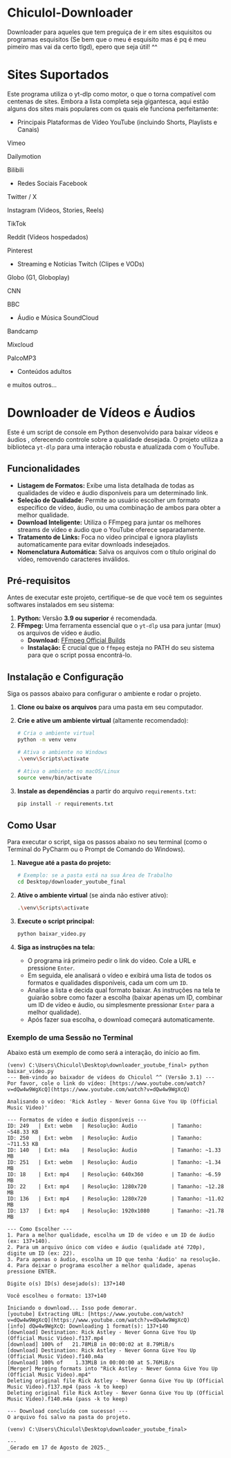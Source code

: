 # Chiculol-Downloader
Downloader para aqueles que tem preguiça de ir em sites esquisitos ou programas esquisitos (Se bem que o meu é esquisito mas é pq é meu pimeiro mas vai da certo tlgd), epero que seja útil! ^^

# Sites Suportados
Este programa utiliza o yt-dlp como motor, o que o torna compatível com centenas de sites. Embora a lista completa seja gigantesca, aqui estão alguns dos sites mais populares com os quais ele funciona perfeitamente:

* Principais Plataformas de Vídeo
YouTube (incluindo Shorts, Playlists e Canais)

Vimeo

Dailymotion

Bilibili

* Redes Sociais
Facebook

Twitter / X

Instagram (Vídeos, Stories, Reels)

TikTok

Reddit (Vídeos hospedados)

Pinterest

* Streaming e Notícias
Twitch (Clipes e VODs)

Globo (G1, Globoplay)

CNN

BBC

* Áudio e Música
SoundCloud

Bandcamp

Mixcloud

PalcoMP3

* Conteúdos adultos

e muitos outros...

# Downloader de Vídeos e Áudios 

Este é um script de console em Python desenvolvido para baixar vídeos e áudios , oferecendo controle sobre a qualidade desejada. O projeto utiliza a biblioteca `yt-dlp` para uma interação robusta e atualizada com o YouTube.

##  Funcionalidades

* **Listagem de Formatos:** Exibe uma lista detalhada de todas as qualidades de vídeo e áudio disponíveis para um determinado link.
* **Seleção de Qualidade:** Permite ao usuário escolher um formato específico de vídeo, áudio, ou uma combinação de ambos para obter a melhor qualidade.
* **Download Inteligente:** Utiliza o FFmpeg para juntar os melhores streams de vídeo e áudio que o YouTube oferece separadamente.
* **Tratamento de Links:** Foca no vídeo principal e ignora playlists automaticamente para evitar downloads indesejados.
* **Nomenclatura Automática:** Salva os arquivos com o título original do vídeo, removendo caracteres inválidos.

##  Pré-requisitos

Antes de executar este projeto, certifique-se de que você tem os seguintes softwares instalados em seu sistema:

1.  **Python:** Versão **3.9 ou superior** é recomendada.
2.  **FFmpeg:** Uma ferramenta essencial que o `yt-dlp` usa para juntar (mux) os arquivos de vídeo e áudio.
    * **Download:** [FFmpeg Official Builds](https://www.gyan.dev/ffmpeg/builds/)
    * **Instalação:** É crucial que o `ffmpeg` esteja no PATH do seu sistema para que o script possa encontrá-lo.

##  Instalação e Configuração

Siga os passos abaixo para configurar o ambiente e rodar o projeto.

1.  **Clone ou baixe os arquivos** para uma pasta em seu computador.

2.  **Crie e ative um ambiente virtual** (altamente recomendado):
    ```bash
    # Cria o ambiente virtual
    python -m venv venv
    
    # Ativa o ambiente no Windows
    .\venv\Scripts\activate
    
    # Ativa o ambiente no macOS/Linux
    source venv/bin/activate
    ```

3.  **Instale as dependências** a partir do arquivo `requirements.txt`:
    ```bash
    pip install -r requirements.txt
    ```

##  Como Usar

Para executar o script, siga os passos abaixo no seu terminal (como o Terminal do PyCharm ou o Prompt de Comando do Windows).

1.  **Navegue até a pasta do projeto:**
    ```bash
    # Exemplo: se a pasta está na sua Área de Trabalho
    cd Desktop/downloader_youtube_final
    ```

2.  **Ative o ambiente virtual** (se ainda não estiver ativo):
    ```bash
    .\venv\Scripts\activate
    ```

3.  **Execute o script principal:**
    ```bash
    python baixar_video.py
    ```

4.  **Siga as instruções na tela:**
    * O programa irá primeiro pedir o link do vídeo. Cole a URL e pressione `Enter`.
    * Em seguida, ele analisará o vídeo e exibirá uma lista de todos os formatos e qualidades disponíveis, cada um com um `ID`.
    * Analise a lista e decida qual formato baixar. As instruções na tela te guiarão sobre como fazer a escolha (baixar apenas um ID, combinar um ID de vídeo e áudio, ou simplesmente pressionar `Enter` para a melhor qualidade).
    * Após fazer sua escolha, o download começará automaticamente.

### Exemplo de uma Sessão no Terminal

Abaixo está um exemplo de como será a interação, do início ao fim.

```text
(venv) C:\Users\Chiculol\Desktop\downloader_youtube_final> python baixar_video.py
--- Bem-vindo ao baixador de vídeos do Chiculol ^^ (Versão 3.1) ---
Por favor, cole o link do vídeo: [https://www.youtube.com/watch?v=dQw4w9WgXcQ](https://www.youtube.com/watch?v=dQw4w9WgXcQ)

Analisando o vídeo: 'Rick Astley - Never Gonna Give You Up (Official Music Video)'

--- Formatos de vídeo e áudio disponíveis ---
ID: 249   | Ext: webm   | Resolução: Áudio           | Tamanho: ~548.33 KB
ID: 250   | Ext: webm   | Resolução: Áudio           | Tamanho: ~711.53 KB
ID: 140   | Ext: m4a    | Resolução: Áudio           | Tamanho: ~1.33 MB
ID: 251   | Ext: webm   | Resolução: Áudio           | Tamanho: ~1.34 MB
ID: 18    | Ext: mp4    | Resolução: 640x360         | Tamanho: ~6.59 MB
ID: 22    | Ext: mp4    | Resolução: 1280x720        | Tamanho: ~12.28 MB
ID: 136   | Ext: mp4    | Resolução: 1280x720        | Tamanho: ~11.02 MB
ID: 137   | Ext: mp4    | Resolução: 1920x1080       | Tamanho: ~21.78 MB

--- Como Escolher ---
1. Para a melhor qualidade, escolha um ID de vídeo e um ID de áudio (ex: 137+140).
2. Para um arquivo único com vídeo e áudio (qualidade até 720p), digite um ID (ex: 22).
3. Para apenas o áudio, escolha um ID que tenha 'Áudio' na resolução.
4. Para deixar o programa escolher a melhor qualidade, apenas pressione ENTER.

Digite o(s) ID(s) desejado(s): 137+140

Você escolheu o formato: 137+140

Iniciando o download... Isso pode demorar.
[youtube] Extracting URL: [https://www.youtube.com/watch?v=dQw4w9WgXcQ](https://www.youtube.com/watch?v=dQw4w9WgXcQ)
[info] dQw4w9WgXcQ: Downloading 1 format(s): 137+140
[download] Destination: Rick Astley - Never Gonna Give You Up (Official Music Video).f137.mp4
[download] 100% of   21.78MiB in 00:00:02 at 8.79MiB/s
[download] Destination: Rick Astley - Never Gonna Give You Up (Official Music Video).f140.m4a
[download] 100% of    1.33MiB in 00:00:00 at 5.76MiB/s
[Merger] Merging formats into "Rick Astley - Never Gonna Give You Up (Official Music Video).mp4"
Deleting original file Rick Astley - Never Gonna Give You Up (Official Music Video).f137.mp4 (pass -k to keep)
Deleting original file Rick Astley - Never Gonna Give You Up (Official Music Video).f140.m4a (pass -k to keep)

--- Download concluído com sucesso! ---
O arquivo foi salvo na pasta do projeto.

(venv) C:\Users\Chiculol\Desktop\downloader_youtube_final>

---
_Gerado em 17 de Agosto de 2025._
